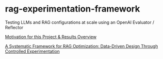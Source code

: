 # rag-experimentation-framework
Testing LLMs and RAG configurations at scale using an OpenAI Evaluator / Reflector

[Motivation for this Project & Results Overview](https://docs.google.com/presentation/d/13QGNKmmOQhmpwAxXuc4k98_ITSvrORRJw6J7J74dx7M/edit#slide=id.g318d9a5244c_0_0)

[A Systematic Framework for RAG Optimization: Data-Driven Design Through Controlled Experimentation](https://medium.com/@bill.leece/a-systematic-framework-for-rag-optimization-data-driven-design-through-controlled-experimentation-5e7d99643816)
